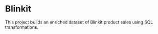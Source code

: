 # Blinkit
This project builds an enriched dataset of Blinkit product sales using SQL transformations.  
